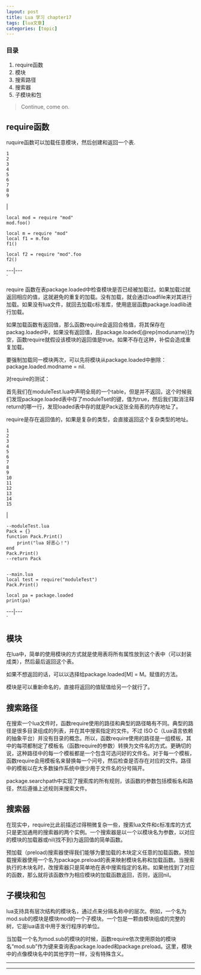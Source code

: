 ```yaml
---
layout: post
title: Lua 学习 chapter17  
tags: [lua文章]
categories: [topic]
---
```

### 目录

  1. require函数
  2. 模块
  3. 搜索路径
  4. 搜索器
  5. 子模块和包

> Continue, come on.

## require函数

ruquire函数可以加载任意模块，然后创建和返回一个表.

    
    
    1
    2
    3
    4
    5
    6
    7
    8
    9
    

|

    
    
    local mod = require "mod"
    mod.foo()
    
    local m = require "mod"
    local f1 = m.foo
    f1()
    
    local f2 = require "mod".foo
    f2()
      
  
---|---  
`

require
函数在表package.loaded中检查模块是否已经被加载过。如果加载过就返回相应的值，这就避免的重复的加载。没有加载，就会通过loadfile来对其进行加载。如果没有lua文件，就回去加载c标准库，使用底层函数package.loadlib进行加载。

如果加载函数有返回值，那么函数require会返回合格值，将其保存在packag.loaded中，如果没有返回值，且package.loaded[@rep{moduname}]为空，函数require就假设该模块的返回值是true。如果不存在这种，补偿会造成重复加载。

要强制加载同一模块两次，可以先将模块从package.loaded中删除：package.loaded.modname = nil.

对require的测试：

首先我们在moduleTest.lua中声明全局的一个table，但是并不返回，这个时候我们发现package.loaded表中存了moduleTset的键，值为true，然后我们取消注释return的哪一行，发现loaded表中存的就是Pack这张全局表的内存地址了。

require是存在返回值的，如果是复杂的类型，会直接返回这个复杂类型的地址。

    
    
    1
    2
    3
    4
    5
    6
    7
    8
    9
    10
    11
    12
    13
    14
    15
    

|

    
    
    --moduleTest.lua
    Pack = {}
    function Pack.Print()
        print("lua 好恶心！")
    end
    Pack.Print()
    --return Pack
    
    
    --main.lua
    local test = require("moduleTest")
    Pack.Print()
    
    local pa = package.loaded
    print(pa)
      
  
---|---  
`

## 模块

在lua中，简单的使用模块的方式就是使用表将所有属性放到这个表中（可以封装成类），然后最后返回这个表。

如果不想返回的话，可以以选择给package.loaded[M] = M。赋值的方法。

模块是可以重新命名的，直接将返回的值赋值给另一个就行了。

## 搜索路径

在搜索一个lua文件时，函数require使用的路径和典型的路径略有不同。典型的路径是很多目录组成的列表，并在其中搜索指定的文件。不过 ISO
C（Lua语言依赖的抽象平台）并没有目录的概念。所以，函数require使用的路径是一组模板，其中的每项都制定了模板名（函数require的参数）转换为文件名的方式。更确切的说，这种路径中的每一个模板都是一个包含可选问好的文件名。对于每一个模板，函数require会用模板名来替换每一个问号，然后检查是否存在对应的文件。路径中的模板以在大多数操作系统中很少用于文件名的分号隔开。

package.searchpath中实现了搜索库的所有规则，该函数的参数包括模板名和路径，然后遵循上述规则来搜索文件。

## 搜索器

在现实中，require比此前描述过得稍微复杂一些，搜索lua文件和c标准库的方式只是更加通用的搜索器的两个实例。一个搜索器是以一个以模块名为参数，以对应的模块的加载器或nil(找不到)为返回值的简单函数。

预加载（preload)搜索器使得我们能够为要加载的木块定义任意的加载函数。预加载搜索器使用一个名为package.preload的表来映射模块名称和加载函数。当搜索执行的木块名时，改搜索器只是简单地在表中搜索指定的名称。如果他找到了对应的函数，那么就将该函数作为相应模块的加载函数返回，否则，返回nil。

## 子模块和包

lua支持具有层次结构的模块名，通过点来分隔名称中的层次。例如，一个名为mod.sub的模块是模块mod的一个子模块。一个包是一颗由模块组成的完整的树，它是lua语言中用于发行程序的单位。

当加载一个名为mod.sub的模块的时候，函数require依次使用原始的模块名“mod.sub”作为键来查询表package.loaded和package.preload。这里，模块中的点像模块名中的其他字符一样，没有特殊含义。

* * *

* * *